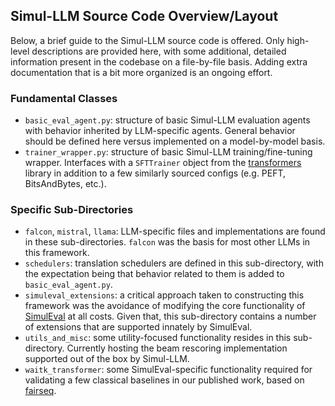 ## Simul-LLM Source Code Overview/Layout

Below, a brief guide to the Simul-LLM source code is offered. Only high-level descriptions are provided here, with some additional, detailed information present in the codebase on a file-by-file basis. Adding extra documentation that is a bit more organized is an ongoing effort.

### Fundamental Classes
- `basic_eval_agent.py`: structure of basic Simul-LLM evaluation agents with behavior inherited by LLM-specific agents. General behavior should be defined here versus implemented on a model-by-model basis.
- `trainer_wrapper.py`: structure of basic Simul-LLM training/fine-tuning wrapper. Interfaces with a `SFTTrainer` object from the [transformers](https://huggingface.co/docs/transformers/en/index) library in addition to a few similarly sourced configs (e.g. PEFT, BitsAndBytes, etc.).

### Specific Sub-Directories
- `falcon`, `mistral`, `llama`: LLM-specific files and implementations are found in these sub-directories. `falcon` was the basis for most other LLMs in this framework.
- `schedulers`: translation schedulers are defined in this sub-directory, with the expectation being that behavior related to them is added to `basic_eval_agent.py`.
- `simuleval_extensions`: a critical approach taken to constructing this framework was the avoidance of modifying the core functionality of [SimulEval](https://github.com/facebookresearch/SimulEval) at all costs. Given that, this sub-directory contains a number of extensions that are supported innately by SimulEval.
- `utils_and_misc`: some utility-focused functionality resides in this sub-directory. Currently hosting the beam rescoring implementation supported out of the box by Simul-LLM.
- `waitk_transformer`: some SimulEval-specific functionality required for validating a few classical baselines in our published work, based on [fairseq](https://github.com/facebookresearch/fairseq).
